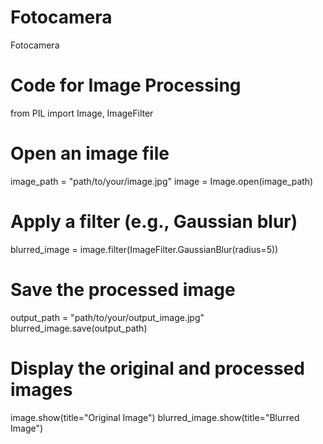 # Fotocamera
Fotocamera
# Code for Image Processing
from PIL import Image, ImageFilter

# Open an image file
image_path = "path/to/your/image.jpg"
image = Image.open(image_path)

# Apply a filter (e.g., Gaussian blur)
blurred_image = image.filter(ImageFilter.GaussianBlur(radius=5))

# Save the processed image
output_path = "path/to/your/output_image.jpg"
blurred_image.save(output_path)

# Display the original and processed images
image.show(title="Original Image")
blurred_image.show(title="Blurred Image")
